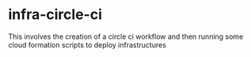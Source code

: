 # infra-circle-ci

This involves the creation of a circle ci workflow and then running some cloud formation scripts to deploy infrastructures

